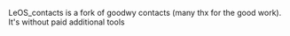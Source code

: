LeOS_contacts is a fork of goodwy contacts (many thx for the good work). It's without paid additional tools
